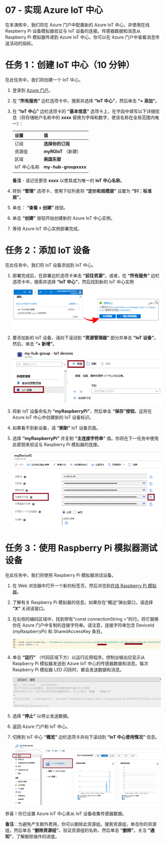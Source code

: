 ﻿---
wts:
    title: '07 - 实现 Azure IoT 中心（10 分钟）'
    module: '模块 03：描述核心解决方案和管理工具'
---
# 07 - 实现 Azure IoT 中心

在本演练中，我们将在 Azure 门户中配置新的 Azure IoT 中心，并使用在线 Raspberry Pi 设备模拟器验证与 IoT 设备的连接。传感器数据和消息从 Raspberry Pi 模拟器传递到 Azure IoT 中心，你可以在 Azure 门户中查看消息传送活动的指标。

# 任务 1：创建 IoT 中心（10 分钟）

在此任务中，我们将创建一个 IoT 中心。 

1. 登录到 [Azure 门户](https://portal.azure.com)。

2. 在 **“所有服务”** 边栏选项卡中，搜索并选择 **“IoT 中心”**，然后单击 **“+ 添加”**。

3. 在 **“IoT 中心”** 边栏选项卡的 **“基本信息”** 选项卡上，在字段中填写以下详细信息（将存储帐户名称中的 **xxxx** 替换为字母和数字，使该名称在全局范围内唯一）：

    | 设置 | 值 |
    |--|--|
    | 订阅 | **选择你的订阅** |
    | 资源组 |  **myRGIoT** （新建）|
    | 区域 | **美国东部** |
    | IoT 中心名称 | **my-hub-groupxxxx** |
    | | |

    **备注** - 请记住更改 **xxxx** 以使其成为唯一的 **IoT 中心名称**。

4. 转到 **“管理”** 选项卡，使用下拉列表将 **“定价和规模层”** 设置为 **“S1：标准层”**。

5. 单击： **“查看 + 创建”** 按钮。

6. 单击 **“创建”** 按钮开始创建新的 Azure IoT 中心实例。

7. 等待 Azure IoT 中心实例部署完成。 

# 任务 2：添加 IoT 设备

在此任务中，我们将 IoT 设备添加到 IoT 中心。 

1. 部署完成后，在部署边栏选项卡单击 **“前往资源”**。或者，在 **“所有服务”** 边栏选项卡中，搜索并选择 **“IoT 中心”**，然后找到新的 IoT 中心实例

	![此屏幕截图显示了 Azure 门户中正在进行部署和部署成功的通知。](../images/0601.png)

2. 要添加新的 IoT 设备，请向下滚动到 **“资源管理器”** 部分并单击 **“IoT 设备”**。然后，单击 **“+ 新增”**。

	![此屏幕截图显示了“IoT 设备”窗格，该窗格在 Azure 门户中的“IoT 中心导航”边栏选项卡中突出显示。突出显示“新建”按钮以说明如何将新的 IoT 设备标识添加到 IoT 中心。](../images/0602.png)

3. 将新 IoT 设备命名为 **“myRaspberryPi”**，然后单击 **“保存”按钮**。这将在 Azure IoT 中心中创建新的 IoT 设备标识。

4. 如果看不到新设备，请 **“刷新”** IoT 设备页面。 

5. 选择 **“myRaspberryPi”** 并复制 **“主连接字符串”** 值。你将在下一任务中使用此密钥来验证与 Raspberry Pi 模拟器的连接。

	![此屏幕截图显示了“主连接字符串”页面，其中突出显示了“复制”图标。](../images/0603.png)

# 任务 3：使用 Raspberry Pi 模拟器测试设备

在此任务中，我们将使用 Raspberry Pi 模拟器测试设备。 

1. 在 Web 浏览器中打开一个新的标签页，然后浏览到[在线 Raspberry Pi 模拟器](https://azure-samples.github.io/raspberry-pi-web-simulator/#Getstarted)。 

2. 了解有关 Raspberry Pi 模拟器的信息。如果存在“概述”弹出窗口，请选择 **“X”** 关闭该窗口。

3. 在右侧的编码区域中，找到带有“const connectionString =”的行。将它替换你在 Azure 门户中复制的连接字符串。请注意，连接字符串包含 DeviceId (myRaspberryPi) 和 SharedAccessKey 条目。

	![Raspberry Pi 模拟器中编码区域的屏幕截图。](../images/0604.png)

4. 单击 **“运行”** （代码区域下方）以运行应用程序。控制台输出应显示从 Raspberry Pi 模拟器发送到 Azure IoT 中心的传感器数据和消息。每次 Raspberry Pi 模拟器 LED 闪烁时，都会发送数据和消息。 

	![Raspberry Pi 模拟器控制台的屏幕截图。  控制台输出显示了从 Raspberry Pi 模拟器发送到 Azure IoT 中心的传感器数据和消息。](../images/0605.png)

5. 选择 **“停止”** 以停止发送数据。

6. 返回 Azure 门户和 IoT 中心。

7. 切换到 IoT 中心 **“概览”** 边栏选项卡并向下滚动到 **“IoT 中心使用情况”** 信息。

	![此屏幕截图显示了 Azure 门户的 IoT 中心使用情况区域中的指标。](../images/0606.png)


恭喜！你已设置 Azure IoT 中心来从 IoT 设备收集传感器数据。

**备注**：为避免产生额外费用，你可以删除此资源组。搜索资源组，单击你的资源组，然后单击 **“删除资源组”**。验证资源组的名称，然后单击 **“删除”**。关注 **“通知”**，了解删除操作的进度。
